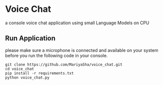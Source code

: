 # Voice Chat
a console voice chat application using small Language Models on CPU

## Run Application
please make sure a microphone is connected and available on your system before you run the following code in your console.
```
git clone https://github.com/MariyaSha/voice_chat.git
cd voice_chat
pip install -r requirements.txt
python voice_chat.py
```
